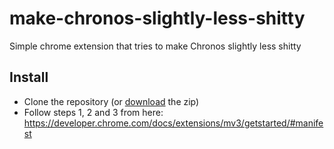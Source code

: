 # make-chronos-slightly-less-shitty
Simple chrome extension that tries to make Chronos slightly less shitty


## Install
* Clone the repository (or [download](https://github.com/alegatti/make-chronos-slightly-less-shitty/archive/refs/heads/main.zip) the zip)
* Follow steps 1, 2 and 3 from here: https://developer.chrome.com/docs/extensions/mv3/getstarted/#manifest